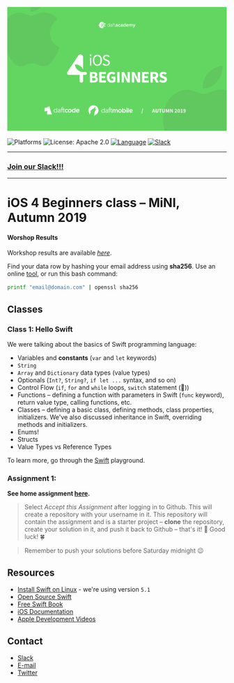 [![iOS 4 Beginners Autumn 2019](assets/logo.png)](https://github.com/iOS-4-Beginners-Autumn-2019/home)

![Platforms](https://img.shields.io/badge/Platform-iOS-blue.svg?style=flat)
![License: Apache 2.0](https://img.shields.io/badge/License-Apache%202.0-blue.svg?style=flat)
[![Language](https://img.shields.io/badge/Swift-5.1-FA7343.svg?logo=swift&style=flat)](https://swift.org/)
[![Slack](https://img.shields.io/badge/Slack-ios4beginners-blue?logo=slack&style=flat)](https://ios4beginners-atm2019.slack.com/)

---

### [Join our Slack!!!](https://join.slack.com/t/ios4beginners-atm2019/shared_invite/enQtODE1ODgyODgwNjI2LTE3MjNlYmZlNWU0ZDE3MzExNDJiMzkxMjUyY2E3MTY1ZjRlZjU2ODhiMWNkYTE3OGE5ZTExMDg4MDY5ZjYyNDY)

---

# iOS 4 Beginners class – MiNI, Autumn 2019

#### Worshop Results

Workshop results are available [_here_](https://docs.google.com/spreadsheets/d/1COKd67bX-iNHFPIIqV5BAYLvsQScN3x77fGMllJx39E/edit#gid=0).

Find your data row by hashing your email address using **sha256**. Use an online [tool](http://www.sha1-online.com), or run this bash command:

```sh
printf "email@domain.com" | openssl sha256
```

## Classes

### Class 1: Hello Swift

We were talking about the basics of Swift programming language:

- Variables and **constants** (`var` and `let` keywords)
- `String`
- `Array` and `Dictionary` data types (value types)
- Optionals (`Int?`, `String?`, `if let ...` syntax, and so on)
- Control Flow (`if`, `for` and `while` loops, `switch` statement (💪))
- Functions – defining a function with parameters in Swift (`func` keyword), return value type, calling functions, etc.
- Classes – defining a basic class, defining methods, class properties, initializers. We've also discussed inheritance in Swift, overriding methods and initializers.
- Enums!
- Structs
- Value Types vs Reference Types

To learn more, go through the [Swift](./Class1) playground.

### Assignment 1:

**See home assignment [here](https://classroom.github.com/a/q0jIlYaf).**

>Select *Accept this Assignment* after logging in to Github. This will create a repository with your username in it. This repository will contain the assignment and is a starter project – **clone** the repository, create your solution in it, and push it back to Github – that's it! 💪 Good luck! 🍀

>Remember to push your solutions before Saturday midnight 😉

## Resources

- [Install Swift on Linux](https://swift.org/download/#releases) - we're using version `5.1`
- [Open Source Swift](https://swift.org)
- [Free Swift Book](https://itunes.apple.com/us/book/the-swift-programming-language/id881256329?mt=11)
- [iOS Documentation](https://developer.apple.com/documentation/)
- [Apple Development Videos](https://developer.apple.com/videos/)

## Contact

- [Slack](https://ios4beginners-atm2019.slack.com/)
- [E-mail](mailto:ios@daftacademy.pl)
- [Twitter](https://twitter.com/mdab121)
